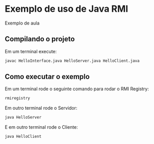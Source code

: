 # Exemplo de uso de Java RMI

Exemplo de aula

## Compilando o projeto

Em um terminal execute:
```bash
javac HelloInterface.java HelloServer.java HelloClient.java
```

## Como executar o exemplo

Em um terminal rode o seguinte comando para rodar o RMI Registry:

``` bash
rmiregistry
```
Em outro terminal rode o Servidor:

```bash
java HelloServer
```

E em outro terminal rode o Cliente:

```bash
java HelloClient
```